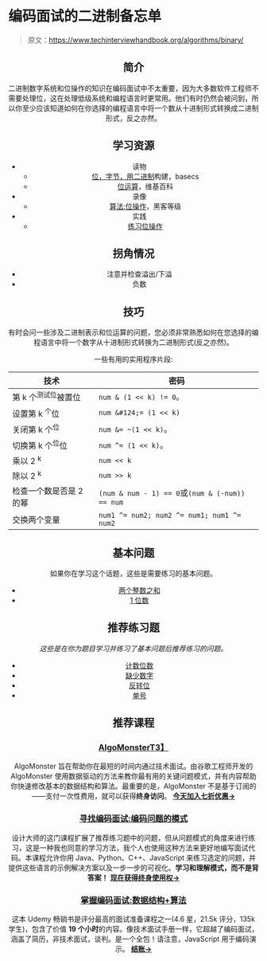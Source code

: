 # 编码面试的二进制备忘单

> 原文：<https://www.techinterviewhandbook.org/algorithms/binary/>

<header>

## 简介[](#introduction "Direct link to heading")

二进制数字系统和位操作的知识在编码面试中不太重要，因为大多数软件工程师不需要处理位，这在处理低级系统和编程语言时更常用。他们有时仍然会被问到，所以你至少应该知道如何在你选择的编程语言中将一个数从十进制形式转换成二进制形式，反之亦然。

## 学习资源[](#learning-resources "Direct link to heading")

*   读物
    *   [位，字节，用二进制](https://medium.com/basecs/bits-bytes-building-with-binary-13cb4289aafa)构建，basecs
    *   [位运算](https://en.wikipedia.org/wiki/Bitwise_operation)，维基百科
*   录像
    *   [算法:位操作](https://www.youtube.com/watch?v=NLKQEOgBAnw)，黑客等级
*   实践
    *   [练习位操作](https://pconrad.github.io/old_pconrad_cs16/topics/bitOps/)

## 拐角情况[](#corner-cases "Direct link to heading")

*   注意并检查溢出/下溢
*   负数

## 技巧[](#techniques "Direct link to heading")

有时会问一些涉及二进制表示和位运算的问题，您必须非常熟悉如何在您选择的编程语言中将一个数字从十进制形式转换为二进制形式(反之亦然)。

一些有用的实用程序片段:

| 技术 | 密码 |
| --- | --- |
| 第 k 个<sup>测试位</sup>被置位 | `num & (1 << k) != 0`。 |
| 设置第 k <sup>个</sup>位 | `num &#124;= (1 << k)` |
| 关闭第 k 个<sup>位</sup> | `num &= ~(1 << k)`。 |
| 切换第 k 个<sup>位</sup>位 | `num ^= (1 << k)`。 |
| 乘以 2 <sup>k</sup> | `num << k` |
| 除以 2 <sup>k</sup> | `num >> k` |
| 检查一个数是否是 2 的幂 | `(num & num - 1) == 0`或`(num & (-num)) == num` |
| 交换两个变量 | `num1 ^= num2; num2 ^= num1; num1 ^= num2` |

## 基本问题[](#essential-questions "Direct link to heading")

如果你在学习这个话题，这些是需要练习的基本问题。

*   [两个整数之和](https://leetcode.com/problems/sum-of-two-integers/)
*   [1 位数](https://leetcode.com/problems/number-of-1-bits/)

## 推荐练习题[](#recommended-practice-questions "Direct link to heading")

*这些是在你为题目学习并练习了基本问题后推荐练习的问题。*

*   [计数位数](https://leetcode.com/problems/counting-bits/)
*   [缺少数字](https://leetcode.com/problems/missing-number/)
*   [反转位](https://leetcode.com/problems/reverse-bits/)
*   [单号](https://leetcode.com/problems/single-number/)

## 推荐课程[](#recommended-courses "Direct link to heading")

### [AlgoMonster](https://shareasale.com/r.cfm?b=1873647&u=3114753&m=114505&urllink=&afftrack=)[T3】](#algomonster "Direct link to heading")

AlgoMonster 旨在帮助你在最短的时间内通过技术面试。由谷歌工程师开发的 AlgoMonster 使用数据驱动的方法来教你最有用的关键问题模式，并有内容帮助你快速修改基本的数据结构和算法。最重要的是，AlgoMonster 不是基于订阅的——支付一次性费用，就可以获得**终身访问**。 [**今天加入七折优惠→**](https://shareasale.com/r.cfm?b=1873647&u=3114753&m=114505&urllink=&afftrack=)

### [寻找编码面试:编码问题的模式](https://designgurus.org/link/kJSIoU?url=https%3A%2F%2Fdesigngurus.org%2Fcourse%3Fcourseid%3Dgrokking-the-coding-interview)[](#grokking-the-coding-interview-patterns-for-coding-questions "Direct link to heading")

设计大师的这门课程扩展了推荐练习题中的问题，但从问题模式的角度来进行练习，这是一种我也同意的学习方法，我个人也使用这种方法来更好地编写面试代码。本课程允许你用 Java、Python、C++、JavaScript 来练习选定的问题，并提供这些语言的示例解决方案以及一步一步的可视化。**学习和理解模式，而不是背答案！** [**现在获得终身使用权→**](https://designgurus.org/link/kJSIoU?url=https%3A%2F%2Fdesigngurus.org%2Fcourse%3Fcourseid%3Dgrokking-the-coding-interview)

### [掌握编码面试:数据结构+算法](https://fxo.co/DQpY)[](#master-the-coding-interview-data-structures--algorithms "Direct link to heading")

这本 Udemy 畅销书是评分最高的面试准备课程之一(4.6 星，21.5k 评分，135k 学生)，包含了价值 **19 个小时**的内容。像技术面试手册一样，它超越了编码面试，涵盖了简历，非技术面试，谈判。是一个全包！请注意，JavaScript 用于编码演示。 [**结账→**](https://fxo.co/DQpY)

</header>